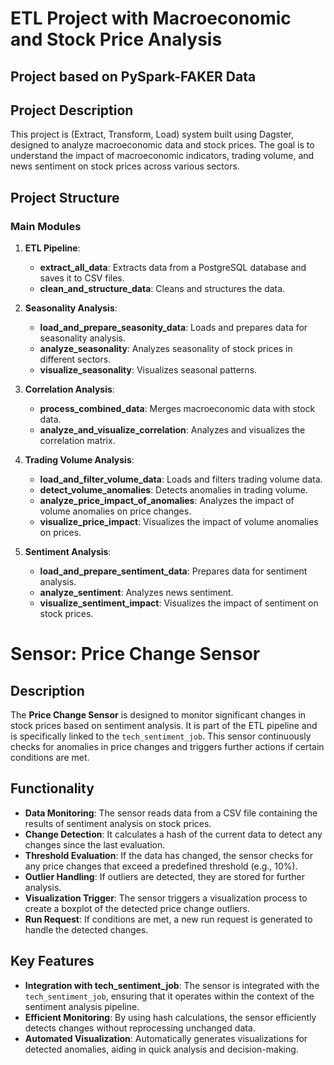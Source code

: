 # ETL Project with Macroeconomic and Stock Price Analysis

## Project based on PySpark-FAKER Data

## Project Description

This project is (Extract, Transform, Load) system built using Dagster, designed to analyze macroeconomic data and stock prices. The goal is to understand the impact of macroeconomic indicators, trading volume, and news sentiment on stock prices across various sectors.

## Project Structure

### Main Modules

1. **ETL Pipeline**:
   - **extract_all_data**: Extracts data from a PostgreSQL database and saves it to CSV files.
   - **clean_and_structure_data**: Cleans and structures the data.

2. **Seasonality Analysis**:
   - **load_and_prepare_seasonity_data**: Loads and prepares data for seasonality analysis.
   - **analyze_seasonality**: Analyzes seasonality of stock prices in different sectors.
   - **visualize_seasonality**: Visualizes seasonal patterns.

3. **Correlation Analysis**:
   - **process_combined_data**: Merges macroeconomic data with stock data.
   - **analyze_and_visualize_correlation**: Analyzes and visualizes the correlation matrix.

4. **Trading Volume Analysis**:
   - **load_and_filter_volume_data**: Loads and filters trading volume data.
   - **detect_volume_anomalies**: Detects anomalies in trading volume.
   - **analyze_price_impact_of_anomalies**: Analyzes the impact of volume anomalies on price changes.
   - **visualize_price_impact**: Visualizes the impact of volume anomalies on prices.

5. **Sentiment Analysis**:
   - **load_and_prepare_sentiment_data**: Prepares data for sentiment analysis.
   - **analyze_sentiment**: Analyzes news sentiment.
   - **visualize_sentiment_impact**: Visualizes the impact of sentiment on stock prices.

# Sensor: Price Change Sensor

## Description

The **Price Change Sensor** is designed to monitor significant changes in stock prices based on sentiment analysis. It is part of the ETL pipeline and is specifically linked to the `tech_sentiment_job`. This sensor continuously checks for anomalies in price changes and triggers further actions if certain conditions are met.

## Functionality

- **Data Monitoring**: The sensor reads data from a CSV file containing the results of sentiment analysis on stock prices.
- **Change Detection**: It calculates a hash of the current data to detect any changes since the last evaluation.
- **Threshold Evaluation**: If the data has changed, the sensor checks for any price changes that exceed a predefined threshold (e.g., 10%).
- **Outlier Handling**: If outliers are detected, they are stored for further analysis.
- **Visualization Trigger**: The sensor triggers a visualization process to create a boxplot of the detected price change outliers.
- **Run Request**: If conditions are met, a new run request is generated to handle the detected changes.

## Key Features

- **Integration with tech_sentiment_job**: The sensor is integrated with the `tech_sentiment_job`, ensuring that it operates within the context of the sentiment analysis pipeline.
- **Efficient Monitoring**: By using hash calculations, the sensor efficiently detects changes without reprocessing unchanged data.
- **Automated Visualization**: Automatically generates visualizations for detected anomalies, aiding in quick analysis and decision-making.
